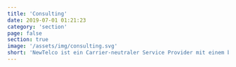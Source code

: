 ```yaml
---
title: 'Consulting'
date: 2019-07-01 01:21:23
category: 'section'
page: false
section: true
image: '/assets/img/consulting.svg'
short: 'NewTelco ist ein Carrier-neutraler Service Provider mit einem besonderen Talent für spezielle Lösungen zur Erfüllung komplexer Herausforderungen. '
---
```

